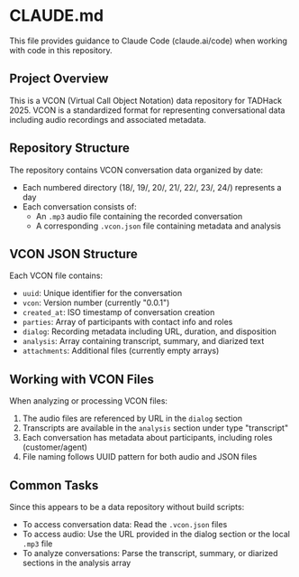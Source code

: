 # CLAUDE.md

This file provides guidance to Claude Code (claude.ai/code) when working with code in this repository.

## Project Overview

This is a VCON (Virtual Call Object Notation) data repository for TADHack 2025. VCON is a standardized format for representing conversational data including audio recordings and associated metadata.

## Repository Structure

The repository contains VCON conversation data organized by date:
- Each numbered directory (18/, 19/, 20/, 21/, 22/, 23/, 24/) represents a day
- Each conversation consists of:
  - An `.mp3` audio file containing the recorded conversation
  - A corresponding `.vcon.json` file containing metadata and analysis

## VCON JSON Structure

Each VCON file contains:
- `uuid`: Unique identifier for the conversation
- `vcon`: Version number (currently "0.0.1")
- `created_at`: ISO timestamp of conversation creation
- `parties`: Array of participants with contact info and roles
- `dialog`: Recording metadata including URL, duration, and disposition
- `analysis`: Array containing transcript, summary, and diarized text
- `attachments`: Additional files (currently empty arrays)

## Working with VCON Files

When analyzing or processing VCON files:
1. The audio files are referenced by URL in the `dialog` section
2. Transcripts are available in the `analysis` section under type "transcript"
3. Each conversation has metadata about participants, including roles (customer/agent)
4. File naming follows UUID pattern for both audio and JSON files

## Common Tasks

Since this appears to be a data repository without build scripts:
- To access conversation data: Read the `.vcon.json` files
- To access audio: Use the URL provided in the dialog section or the local `.mp3` file
- To analyze conversations: Parse the transcript, summary, or diarized sections in the analysis array